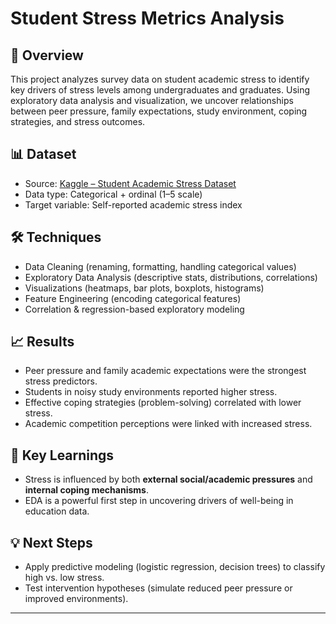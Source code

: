 # Student Stress Metrics Analysis

## 📌 Overview
This project analyzes survey data on student academic stress to identify key drivers of stress levels among undergraduates and graduates. Using exploratory data analysis and visualization, we uncover relationships between peer pressure, family expectations, study environment, coping strategies, and stress outcomes.

## 📊 Dataset
- Source: [Kaggle – Student Academic Stress Dataset](https://www.kaggle.com/datasets/poushal02/student-academic-stress-real-world-dataset)
- Data type: Categorical + ordinal (1–5 scale)
- Target variable: Self-reported academic stress index

## 🛠 Techniques
- Data Cleaning (renaming, formatting, handling categorical values)
- Exploratory Data Analysis (descriptive stats, distributions, correlations)
- Visualizations (heatmaps, bar plots, boxplots, histograms)
- Feature Engineering (encoding categorical features)
- Correlation & regression-based exploratory modeling

## 📈 Results
- Peer pressure and family academic expectations were the strongest stress predictors.
- Students in noisy study environments reported higher stress.
- Effective coping strategies (problem-solving) correlated with lower stress.
- Academic competition perceptions were linked with increased stress.

## 🚀 Key Learnings
- Stress is influenced by both **external social/academic pressures** and **internal coping mechanisms**.
- EDA is a powerful first step in uncovering drivers of well-being in education data.

## 💡 Next Steps
- Apply predictive modeling (logistic regression, decision trees) to classify high vs. low stress.
- Test intervention hypotheses (simulate reduced peer pressure or improved environments).

---
